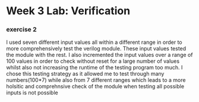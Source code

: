 # Week 3 Lab: Verification

### exercise 2
I used seven different input values all within a different range in order to more comprehensively test the verilog module. These input values tested the module with the rest. I also incremented the input values over a range of 100 values in order to check without reset for a large number of values whilst also not increasing the runtime of the testing program too much. I chose this testing strategy as it allowed me to test through many numbers(100*7) while also from 7 different ranges which leads to a more holsitic and comprehnsive check of the module when testing all possible inputs is not possible


